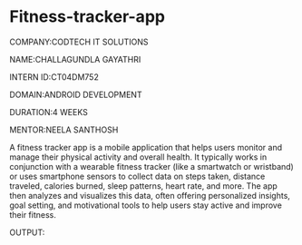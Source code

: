 # Fitness-tracker-app

COMPANY:CODTECH IT SOLUTIONS

NAME:CHALLAGUNDLA GAYATHRI

INTERN ID:CT04DM752

DOMAIN:ANDROID DEVELOPMENT

DURATION:4 WEEKS

MENTOR:NEELA SANTHOSH

A fitness tracker app is a mobile application that helps users monitor and manage their physical activity and overall health. It typically works in conjunction with a wearable fitness tracker (like a smartwatch or wristband) or uses smartphone sensors to collect data on steps taken, distance traveled, calories burned, sleep patterns, heart rate, and more. The app then analyzes and visualizes this data, often offering personalized insights, goal setting, and motivational tools to help users stay active and improve their fitness.

OUTPUT:

